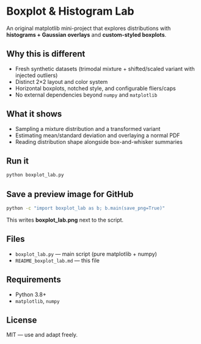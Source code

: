 # Boxplot & Histogram Lab

An original matplotlib mini-project that explores distributions with **histograms + Gaussian overlays** and **custom-styled boxplots**.

## Why this is different
- Fresh synthetic datasets (trimodal mixture + shifted/scaled variant with injected outliers)
- Distinct 2×2 layout and color system
- Horizontal boxplots, notched style, and configurable fliers/caps
- No external dependencies beyond `numpy` and `matplotlib`

## What it shows
- Sampling a mixture distribution and a transformed variant
- Estimating mean/standard deviation and overlaying a normal PDF
- Reading distribution shape alongside box-and-whisker summaries

## Run it
```bash
python boxplot_lab.py
```

## Save a preview image for GitHub
```bash
python -c "import boxplot_lab as b; b.main(save_png=True)"
```
This writes **boxplot_lab.png** next to the script.

## Files
- `boxplot_lab.py` — main script (pure matplotlib + numpy)
- `README_boxplot_lab.md` — this file

## Requirements
- Python 3.8+
- `matplotlib`, `numpy`

## License
MIT — use and adapt freely.
